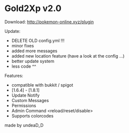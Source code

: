 # Gold2Xp v2.0

Download:
http://pokemon-online.xyz/plugin

Update:
 - DELETE OLD config.yml !!!
 - minor fixes
 - added more messages
 - added new location feature (have a look at the config ...)
 - better update system
 - less code ^^
 
Features:
 - compatible with bukkit / spigot
 - [1.6.4] - [1.8.1] 
 - Update Notify
 - Custom Messages
 - Permissions
 - Admin Command <reload/reset/disable>
 - Supports colorcodes
 

made by undeaD_D
